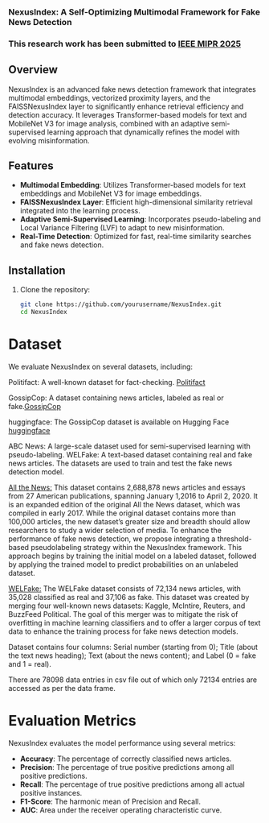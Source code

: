 ### NexusIndex: A Self-Optimizing Multimodal Framework for Fake News Detection

### This research work has been submitted to  <a href="https://sites.google.com/view/mipr-2025/calls/call-for-papers?authuser=0"> IEEE MIPR 2025 </a>

## Overview

NexusIndex is an advanced fake news detection framework that integrates multimodal embeddings, vectorized proximity layers, and the FAISSNexusIndex layer to significantly enhance retrieval efficiency and detection accuracy. It leverages Transformer-based models for text and MobileNet V3 for image analysis, combined with an adaptive semi-supervised learning approach that dynamically refines the model with evolving misinformation.

## Features

- **Multimodal Embedding**: Utilizes Transformer-based models for text embeddings and MobileNet V3 for image embeddings.
- **FAISSNexusIndex Layer**: Efficient high-dimensional similarity retrieval integrated into the learning process.
- **Adaptive Semi-Supervised Learning**: Incorporates pseudo-labeling and Local Variance Filtering (LVF) to adapt to new misinformation.
- **Real-Time Detection**: Optimized for fast, real-time similarity searches and fake news detection.

## Installation

1. Clone the repository:

   ```bash
   git clone https://github.com/yourusername/NexusIndex.git
   cd NexusIndex

# Dataset

We evaluate NexusIndex on several datasets, including:

Politifact: A well-known dataset for fact-checking. <a href="https://github.com/solmazsm/FakeNewsNet-data">Politifact</a>

GossipCop: A dataset containing news articles, labeled as real or fake.<a href="https://github.com/solmazsm/FakeNewsNet-data">GossipCop</a>

huggingface: The GossipCop dataset is available on Hugging Face <a href="https://huggingface.co/datasets/osusume/Gossipcop/viewer/default/train?row=27&views%5B%5D=train">huggingface</a>

ABC News: A large-scale dataset used for semi-supervised learning with pseudo-labeling.
WELFake: A text-based dataset containing real and fake news articles.
The datasets are used to train and test the fake news detection model.


<a href="https://components.one/datasets/all-the-news-2-news-articles-dataset">All the News:</a> This dataset contains 2,688,878 news articles and essays from 27 American publications, spanning January 1,2016 to April 2, 2020. It is an expanded edition of the original All the News dataset, which was compiled in early 2017. While the original dataset contains more than 100,000 articles, the new dataset’s greater size and breadth should allow researchers to study a wider selection of media.
To enhance the performance of fake news detection, we propose integrating a threshold-based pseudolabeling strategy within the NexusIndex framework. This approach begins by training the initial model on a labeled dataset, followed by
applying the trained model to predict probabilities on an unlabeled
dataset.

<a href="https://huggingface.co/datasets/davanstrien/WELFake">WELFake:</a> The WELFake dataset consists of 72,134 news articles, with 35,028 classified as real and 37,106 as fake. This dataset was created by merging four well-known news datasets: Kaggle, McIntire, Reuters, and BuzzFeed Political. The goal of this merger was to mitigate the risk of overfitting in machine learning classifiers and to offer a larger corpus of text data to enhance the training process for fake news detection models.

Dataset contains four columns: Serial number (starting from 0); Title (about the text news heading); Text (about the news content); and Label (0 = fake and 1 = real).

There are 78098 data entries in csv file out of which only 72134 entries are accessed as per the data frame.

# Evaluation Metrics
NexusIndex evaluates the model performance using several metrics:

- **Accuracy**: The percentage of correctly classified news articles.
- **Precision**: The percentage of true positive predictions among all positive predictions.
- **Recall**: The percentage of true positive predictions among all actual positive instances.
- **F1-Score**: The harmonic mean of Precision and Recall.
- **AUC**: Area under the receiver operating characteristic curve.
